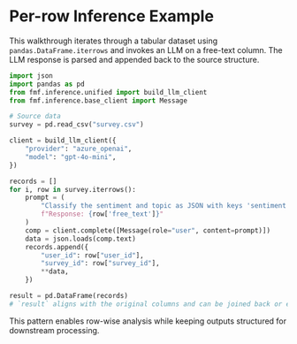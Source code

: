 # Per-row Inference Example

This walkthrough iterates through a tabular dataset using `pandas.DataFrame.iterrows` and invokes an LLM on a free-text column. The LLM response is parsed and appended back to the source structure.

```python
import json
import pandas as pd
from fmf.inference.unified import build_llm_client
from fmf.inference.base_client import Message

# Source data
survey = pd.read_csv("survey.csv")

client = build_llm_client({
    "provider": "azure_openai",
    "model": "gpt-4o-mini",
})

records = []
for i, row in survey.iterrows():
    prompt = (
        "Classify the sentiment and topic as JSON with keys 'sentiment' and 'category'.\n"
        f"Response: {row['free_text']}"
    )
    comp = client.complete([Message(role="user", content=prompt)])
    data = json.loads(comp.text)
    records.append({
        "user_id": row["user_id"],
        "survey_id": row["survey_id"],
        **data,
    })

result = pd.DataFrame(records)
# `result` aligns with the original columns and can be joined back or exported
```

This pattern enables row-wise analysis while keeping outputs structured for downstream processing.
